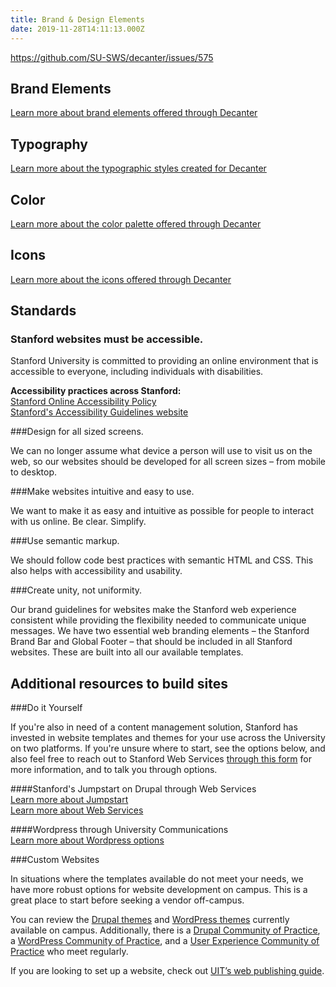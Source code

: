 ```yaml
---
title: Brand & Design Elements
date: 2019-11-28T14:11:13.000Z
---
```

https://github.com/SU-SWS/decanter/issues/575

## Brand Elements 

[Learn more about brand elements offered through Decanter](https://elegant-poitras-87214a.netlify.com/page/brand-design-elements-brand/) 

## Typography 

[Learn more about the typographic styles created for Decanter](https://elegant-poitras-87214a.netlify.com/page/brand-design-elements-typography/) 

## Color 

[Learn more about the color palette offered through Decanter](https://elegant-poitras-87214a.netlify.com/page/brand-design-elements-color/)

## Icons 

[Learn more about the icons offered through Decanter](https://elegant-poitras-87214a.netlify.com/page/brand-design-elements-icons/)

## Standards

### Stanford websites must be accessible.

Stanford University is committed to providing an online environment that is accessible to everyone, including individuals with disabilities.

**Accessibility practices across Stanford:** \
[Stanford Online Accessibility Policy](https://ucomm.stanford.edu/policies/accessibility-policy/)\
[Stanford's Accessibility Guidelines website](https://soap.stanford.edu/)

\###Design for all sized screens.

We can no longer assume what device a person will use to visit us on the web, so our websites should be developed for all screen sizes – from mobile to desktop.

\###Make websites intuitive and easy to use.

We want to make it as easy and intuitive as possible for people to interact with us online. Be clear. Simplify.

\###Use semantic markup.

We should follow code best practices with semantic HTML and CSS. This also helps with accessibility and usability.

\###Create unity, not uniformity.

Our brand guidelines for websites make the Stanford web experience consistent while providing the flexibility needed to communicate unique messages. We have two essential web branding elements – the Stanford Brand Bar and Global Footer – that should be included in all Stanford websites. These are built into all our available templates.

## Additional resources to build sites

\###Do it Yourself

If you're also in need of a content management solution, Stanford has invested in website templates and themes for your use across the University on two platforms. If you're unsure where to start, see the options below, and also feel free to reach out to Stanford Web Services [through this form](https://docs.google.com/forms/u/1/d/e/1FAIpQLSdZ8N06DW8LOKdGlcCfUIF8q8rQILh4A697qR5SoZ6-eWfG7g/viewform) for more information, and to talk you through options. 

\####Stanford's Jumpstart on Drupal through Web Services \
[Learn more about Jumpstart](https://sites-jumpstart.stanford.edu/)\
[Learn more about Web Services](https://uit.stanford.edu/sws)

\####Wordpress through University Communications \
[Learn more about Wordpress options](https://identity.stanford.edu/web-mobile.html)

\###Custom Websites 

In situations where the templates available do not meet your needs, we have more robust options for website development on campus. This is a great place to start before seeking a vendor off-campus.

You can review the [Drupal themes](https://drupalthemes.stanford.edu/) and [WordPress themes](http://wordpressthemes.stanford.edu/) currently available on campus. Additionally, there is a [Drupal Community of Practice](https://opensource.stanford.edu/drupallers-cop), a [WordPress Community of Practice](http://wpcop.stanford.edu/), and a [User Experience Community of Practice](https://ux.stanford.edu/) who meet regularly.

If you are looking to set up a website, check out [UIT’s web publishing guide](https://uit.stanford.edu/guide/website).
